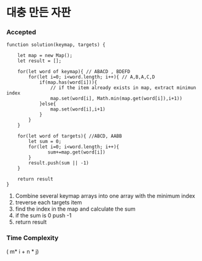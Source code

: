 # 대충 만든 자판
### Accepted

```
function solution(keymap, targets) {
    
    let map = new Map();
    let result = [];
    
    for(let word of keymap){ // ABACD , BDEFD
        for(let i=0; i<word.length; i++){ // A,B,A,C,D
            if(map.has(word[i])){
                // if the item already exists in map, extract minimun index
                map.set(word[i], Math.min(map.get(word[i]),i+1))
            }else{
                map.set(word[i],i+1)
            }
        }
    }

    for(let word of targets){ //ABCD, AABB
        let sum = 0;
        for(let i=0; i<word.length; i++){ 
               sum+=map.get(word[i])
        }
        result.push(sum || -1)
    }
    
    return result
}
```

1. Combine several keymap arrays into one array with the minimum index
2. treverse each targets item
3. find the index in the map and calculate the sum
4. if the sum is 0 push -1
5. return result


### Time Complexity
( m* i + n * j)


